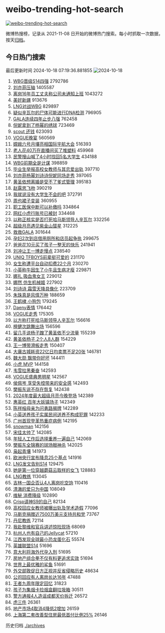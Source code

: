 # weibo-trending-hot-search

[![weibo-trending-hot-search](https://github.com/ameizi/weibo-trending-hot-search/actions/workflows/ci.yml/badge.svg)](https://github.com/ameizi/weibo-trending-hot-search/actions/workflows/ci.yml)

微博热搜榜，记录从 2021-11-08 日开始的微博热门搜索。每小时抓取一次数据，按天[归档](./archives)。

## 今日热门搜索

<!-- BEGIN --> 
最后更新时间 2024-10-18 07:19:36.881855 
![2024-10-18](https://imgs-storage.s3.us-east-005.backblazeb2.com/20241018/2024-10-18.png?versionId=4_z8fbbed132d73df8689c40f13_f1166b470f540e92d_d20241017_m231936_c005_v0501025_t0005_u01729207176388) 
1. [WBG晋级S14四强](https://s.weibo.com/weibo?q=%23WBG%E6%99%8B%E7%BA%A7S14%E5%9B%9B%E5%BC%BA%23&t=31&band_rank=1&Refer=top) 2792786
1. [刘亦菲压轴](https://s.weibo.com/weibo?q=%E5%88%98%E4%BA%A6%E8%8F%B2%E5%8E%8B%E8%BD%B4&t=31&band_rank=2&Refer=top) 1405587
1. [离岗16年员工丈夫称公司未通知上班](https://s.weibo.com/weibo?q=%23%E7%A6%BB%E5%B2%9716%E5%B9%B4%E5%91%98%E5%B7%A5%E4%B8%88%E5%A4%AB%E7%A7%B0%E5%85%AC%E5%8F%B8%E6%9C%AA%E9%80%9A%E7%9F%A5%E4%B8%8A%E7%8F%AD%23&t=31&band_rank=45&Refer=top) 1043272
1. [美好新疆](https://s.weibo.com/weibo?q=%23%E7%BE%8E%E5%A5%BD%E6%96%B0%E7%96%86%23&t=31&band_rank=3&Refer=top) 913676
1. [LNG对战WBG](https://s.weibo.com/weibo?q=%23LNG%E5%AF%B9%E6%88%98WBG%23&t=31&band_rank=4&Refer=top) 829897
1. [疑似辛瓦尔的尸体可能进行DNA检测](https://s.weibo.com/weibo?q=%23%E7%96%91%E4%BC%BC%E8%BE%9B%E7%93%A6%E5%B0%94%E7%9A%84%E5%B0%B8%E4%BD%93%E5%8F%AF%E8%83%BD%E8%BF%9B%E8%A1%8CDNA%E6%A3%80%E6%B5%8B%23&t=31&band_rank=5&Refer=top) 796905
1. [GALA连续四年止步八强](https://s.weibo.com/weibo?q=%23GALA%E8%BF%9E%E7%BB%AD%E5%9B%9B%E5%B9%B4%E6%AD%A2%E6%AD%A5%E5%85%AB%E5%BC%BA%23&t=31&band_rank=6&Refer=top) 762458
1. [倪妮拿到了杨幂的绣球](https://s.weibo.com/weibo?q=%23%E5%80%AA%E5%A6%AE%E6%8B%BF%E5%88%B0%E4%BA%86%E6%9D%A8%E5%B9%82%E7%9A%84%E7%BB%A3%E7%90%83%23&t=31&band_rank=7&Refer=top) 723469
1. [scout 还钱](https://s.weibo.com/weibo?q=scout%20%E8%BF%98%E9%92%B1&t=31&band_rank=4&Refer=top) 623093
1. [VOGUE晚宴](https://s.weibo.com/weibo?q=VOGUE%E6%99%9A%E5%AE%B4&t=31&band_rank=8&Refer=top) 560569
1. [嫦娥六号月壤亮相国际宇航大会](https://s.weibo.com/weibo?q=%23%E5%AB%A6%E5%A8%A5%E5%85%AD%E5%8F%B7%E6%9C%88%E5%A3%A4%E4%BA%AE%E7%9B%B8%E5%9B%BD%E9%99%85%E5%AE%87%E8%88%AA%E5%A4%A7%E4%BC%9A%23&t=31&band_rank=3&Refer=top) 516393
1. [老人花40万在直播间买了堆塑料](https://s.weibo.com/weibo?q=%23%E8%80%81%E4%BA%BA%E8%8A%B140%E4%B8%87%E5%9C%A8%E7%9B%B4%E6%92%AD%E9%97%B4%E4%B9%B0%E4%BA%86%E5%A0%86%E5%A1%91%E6%96%99%23&t=31&band_rank=9&Refer=top) 459968
1. [民警搜山喊了4小时找回5名大学生](https://s.weibo.com/weibo?q=%23%E6%B0%91%E8%AD%A6%E6%90%9C%E5%B1%B1%E5%96%8A%E4%BA%864%E5%B0%8F%E6%97%B6%E6%89%BE%E5%9B%9E5%E5%90%8D%E5%A4%A7%E5%AD%A6%E7%94%9F%23&t=31&band_rank=5&Refer=top) 434188
1. [WBG前期全是计谋](https://s.weibo.com/weibo?q=WBG%E5%89%8D%E6%9C%9F%E5%85%A8%E6%98%AF%E8%AE%A1%E8%B0%8B&t=31&band_rank=10&Refer=top) 398859
1. [毕业生举报高校女教师与其恋爱出轨](https://s.weibo.com/weibo?q=%23%E6%AF%95%E4%B8%9A%E7%94%9F%E4%B8%BE%E6%8A%A5%E9%AB%98%E6%A0%A1%E5%A5%B3%E6%95%99%E5%B8%88%E4%B8%8E%E5%85%B6%E6%81%8B%E7%88%B1%E5%87%BA%E8%BD%A8%23&t=31&band_rank=11&Refer=top) 397710
1. [刘亦菲杨幂刘诗诗倪妮同场走秀](https://s.weibo.com/weibo?q=%23%E5%88%98%E4%BA%A6%E8%8F%B2%E6%9D%A8%E5%B9%82%E5%88%98%E8%AF%97%E8%AF%97%E5%80%AA%E5%A6%AE%E5%90%8C%E5%9C%BA%E8%B5%B0%E7%A7%80%23&t=31&band_rank=12&Refer=top) 397065
1. [黄圣依想离婚是受不了爹式管理](https://s.weibo.com/weibo?q=%23%E9%BB%84%E5%9C%A3%E4%BE%9D%E6%83%B3%E7%A6%BB%E5%A9%9A%E6%98%AF%E5%8F%97%E4%B8%8D%E4%BA%86%E7%88%B9%E5%BC%8F%E7%AE%A1%E7%90%86%23&t=31&band_rank=13&Refer=top) 395183
1. [赵露思飞吻](https://s.weibo.com/weibo?q=%E8%B5%B5%E9%9C%B2%E6%80%9D%E9%A3%9E%E5%90%BB&t=31&band_rank=14&Refer=top) 390219
1. [我就说没有大学生不会的吧](https://s.weibo.com/weibo?q=%23%E6%88%91%E5%B0%B1%E8%AF%B4%E6%B2%A1%E6%9C%89%E5%A4%A7%E5%AD%A6%E7%94%9F%E4%B8%8D%E4%BC%9A%E7%9A%84%E5%90%A7%23&t=31&band_rank=15&Refer=top) 372791
1. [周也裙子变装](https://s.weibo.com/weibo?q=%23%E5%91%A8%E4%B9%9F%E8%A3%99%E5%AD%90%E5%8F%98%E8%A3%85%23&t=31&band_rank=16&Refer=top) 360955
1. [职工医保中断可以补缴吗](https://s.weibo.com/weibo?q=%23%E8%81%8C%E5%B7%A5%E5%8C%BB%E4%BF%9D%E4%B8%AD%E6%96%AD%E5%8F%AF%E4%BB%A5%E8%A1%A5%E7%BC%B4%E5%90%97%23&t=31&band_rank=29&Refer=top) 334864
1. [网红小虎行账号已被封](https://s.weibo.com/weibo?q=%23%E7%BD%91%E7%BA%A2%E5%B0%8F%E8%99%8E%E8%A1%8C%E8%B4%A6%E5%8F%B7%E5%B7%B2%E8%A2%AB%E5%B0%81%23&t=31&band_rank=43&Refer=top) 334468
1. [以称正核实是否打死哈马斯领导人辛瓦尔](https://s.weibo.com/weibo?q=%23%E4%BB%A5%E7%A7%B0%E6%AD%A3%E6%A0%B8%E5%AE%9E%E6%98%AF%E5%90%A6%E6%89%93%E6%AD%BB%E5%93%88%E9%A9%AC%E6%96%AF%E9%A2%86%E5%AF%BC%E4%BA%BA%E8%BE%9B%E7%93%A6%E5%B0%94%23&t=31&band_rank=17&Refer=top) 332256
1. [超级月亮遇见紫金山彗星](https://s.weibo.com/weibo?q=%23%E8%B6%85%E7%BA%A7%E6%9C%88%E4%BA%AE%E9%81%87%E8%A7%81%E7%B4%AB%E9%87%91%E5%B1%B1%E5%BD%97%E6%98%9F%23&t=31&band_rank=10&Refer=top) 312225
1. [救救GALA](https://s.weibo.com/weibo?q=%E6%95%91%E6%95%91GALA&t=31&band_rank=18&Refer=top) 301644
1. [孕妇2次到店借用厕所和店员起争执](https://s.weibo.com/weibo?q=%23%E5%AD%95%E5%A6%872%E6%AC%A1%E5%88%B0%E5%BA%97%E5%80%9F%E7%94%A8%E5%8E%95%E6%89%80%E5%92%8C%E5%BA%97%E5%91%98%E8%B5%B7%E4%BA%89%E6%89%A7%23&t=31&band_rank=11&Refer=top) 299675
1. [爸爸花10元买了孩子一整天的快乐](https://s.weibo.com/weibo?q=%23%E7%88%B8%E7%88%B8%E8%8A%B110%E5%85%83%E4%B9%B0%E4%BA%86%E5%AD%A9%E5%AD%90%E4%B8%80%E6%95%B4%E5%A4%A9%E7%9A%84%E5%BF%AB%E4%B9%90%23&t=31&band_rank=10&Refer=top) 241941
1. [刘冲让王一博走慢点](https://s.weibo.com/weibo?q=%23%E5%88%98%E5%86%B2%E8%AE%A9%E7%8E%8B%E4%B8%80%E5%8D%9A%E8%B5%B0%E6%85%A2%E7%82%B9%23&t=31&band_rank=19&Refer=top) 238540
1. [UNIQ TFBOYS前辈挺可爱的](https://s.weibo.com/weibo?q=UNIQ%20TFBOYS%E5%89%8D%E8%BE%88%E6%8C%BA%E5%8F%AF%E7%88%B1%E7%9A%84&t=31&band_rank=20&Refer=top) 231170
1. [女生称遭平台自动扣费22个月](https://s.weibo.com/weibo?q=%23%E5%A5%B3%E7%94%9F%E7%A7%B0%E9%81%AD%E5%B9%B3%E5%8F%B0%E8%87%AA%E5%8A%A8%E6%89%A3%E8%B4%B922%E4%B8%AA%E6%9C%88%23&t=31&band_rank=21&Refer=top) 230270
1. [小英称牛因生了小牛且生病才瘦](https://s.weibo.com/weibo?q=%23%E5%B0%8F%E8%8B%B1%E7%A7%B0%E7%89%9B%E5%9B%A0%E7%94%9F%E4%BA%86%E5%B0%8F%E7%89%9B%E4%B8%94%E7%94%9F%E7%97%85%E6%89%8D%E7%98%A6%23&t=31&band_rank=22&Refer=top) 229871
1. [娜扎 吸血鬼女王](https://s.weibo.com/weibo?q=%E5%A8%9C%E6%89%8E%20%E5%90%B8%E8%A1%80%E9%AC%BC%E5%A5%B3%E7%8E%8B&t=31&band_rank=23&Refer=top) 229012
1. [娜然 仿生机械姬](https://s.weibo.com/weibo?q=%E5%A8%9C%E7%84%B6%20%E4%BB%BF%E7%94%9F%E6%9C%BA%E6%A2%B0%E5%A7%AC&t=31&band_rank=24&Refer=top) 227902
1. [刘诗诗 霜雪天降具像化](https://s.weibo.com/weibo?q=%E5%88%98%E8%AF%97%E8%AF%97%20%E9%9C%9C%E9%9B%AA%E5%A4%A9%E9%99%8D%E5%85%B7%E5%83%8F%E5%8C%96&t=31&band_rank=25&Refer=top) 223709
1. [朱珠真是风情万种](https://s.weibo.com/weibo?q=%E6%9C%B1%E7%8F%A0%E7%9C%9F%E6%98%AF%E9%A3%8E%E6%83%85%E4%B8%87%E7%A7%8D&t=31&band_rank=26&Refer=top) 188659
1. [王鹤棣 小狗包](https://s.weibo.com/weibo?q=%E7%8E%8B%E9%B9%A4%E6%A3%A3%20%E5%B0%8F%E7%8B%97%E5%8C%85&t=31&band_rank=27&Refer=top) 179245
1. [Daeny表情](https://s.weibo.com/weibo?q=%23Daeny%E8%A1%A8%E6%83%85%23&t=31&band_rank=18&Refer=top) 176442
1. [VOGUE走秀](https://s.weibo.com/weibo?q=%23VOGUE%E8%B5%B0%E7%A7%80%23&t=31&band_rank=28&Refer=top) 175305
1. [以方称打死哈马斯领导人辛瓦尔](https://s.weibo.com/weibo?q=%23%E4%BB%A5%E6%96%B9%E7%A7%B0%E6%89%93%E6%AD%BB%E5%93%88%E9%A9%AC%E6%96%AF%E9%A2%86%E5%AF%BC%E4%BA%BA%E8%BE%9B%E7%93%A6%E5%B0%94%23&t=31&band_rank=30&Refer=top) 156616
1. [檀健次跳舞出场](https://s.weibo.com/weibo?q=%E6%AA%80%E5%81%A5%E6%AC%A1%E8%B7%B3%E8%88%9E%E5%87%BA%E5%9C%BA&t=31&band_rank=31&Refer=top) 156596
1. [留几手说杨子蹭了黄圣依不少流量](https://s.weibo.com/weibo?q=%23%E7%95%99%E5%87%A0%E6%89%8B%E8%AF%B4%E6%9D%A8%E5%AD%90%E8%B9%AD%E4%BA%86%E9%BB%84%E5%9C%A3%E4%BE%9D%E4%B8%8D%E5%B0%91%E6%B5%81%E9%87%8F%23&t=31&band_rank=24&Refer=top) 155239
1. [黄圣依杨子 2个人8人群](https://s.weibo.com/weibo?q=%E9%BB%84%E5%9C%A3%E4%BE%9D%E6%9D%A8%E5%AD%90%202%E4%B8%AA%E4%BA%BA8%E4%BA%BA%E7%BE%A4&t=31&band_rank=32&Refer=top) 154229
1. [王一博带滑板走秀](https://s.weibo.com/weibo?q=%23%E7%8E%8B%E4%B8%80%E5%8D%9A%E5%B8%A6%E6%BB%91%E6%9D%BF%E8%B5%B0%E7%A7%80%23&t=31&band_rank=33&Refer=top) 150407
1. [大庸古城耗资22亿日均卖票不足20张](https://s.weibo.com/weibo?q=%23%E5%A4%A7%E5%BA%B8%E5%8F%A4%E5%9F%8E%E8%80%97%E8%B5%8422%E4%BA%BF%E6%97%A5%E5%9D%87%E5%8D%96%E7%A5%A8%E4%B8%8D%E8%B6%B320%E5%BC%A0%23&t=31&band_rank=34&Refer=top) 146781
1. [魏大勋 飘带你好坏](https://s.weibo.com/weibo?q=%E9%AD%8F%E5%A4%A7%E5%8B%8B%20%E9%A3%98%E5%B8%A6%E4%BD%A0%E5%A5%BD%E5%9D%8F&t=31&band_rank=35&Refer=top) 144411
1. [小虎 MVP](https://s.weibo.com/weibo?q=%E5%B0%8F%E8%99%8E%20MVP&t=31&band_rank=31&Refer=top) 144158
1. [韦雪拉黑秦奋](https://s.weibo.com/weibo?q=%23%E9%9F%A6%E9%9B%AA%E6%8B%89%E9%BB%91%E7%A7%A6%E5%A5%8B%23&t=31&band_rank=36&Refer=top) 142593
1. [VOGUE盛典男明星](https://s.weibo.com/weibo?q=%23VOGUE%E7%9B%9B%E5%85%B8%E7%94%B7%E6%98%8E%E6%98%9F%23&t=31&band_rank=37&Refer=top) 142567
1. [侯佩岑 享受失控带来的安全感](https://s.weibo.com/weibo?q=%E4%BE%AF%E4%BD%A9%E5%B2%91%20%E4%BA%AB%E5%8F%97%E5%A4%B1%E6%8E%A7%E5%B8%A6%E6%9D%A5%E7%9A%84%E5%AE%89%E5%85%A8%E6%84%9F&t=31&band_rank=38&Refer=top) 142493
1. [樊振东说不存在恢复](https://s.weibo.com/weibo?q=%E6%A8%8A%E6%8C%AF%E4%B8%9C%E8%AF%B4%E4%B8%8D%E5%AD%98%E5%9C%A8%E6%81%A2%E5%A4%8D&t=31&band_rank=39&Refer=top) 142438
1. [2024年度最大超级月亮今晚登场](https://s.weibo.com/weibo?q=%232024%E5%B9%B4%E5%BA%A6%E6%9C%80%E5%A4%A7%E8%B6%85%E7%BA%A7%E6%9C%88%E4%BA%AE%E4%BB%8A%E6%99%9A%E7%99%BB%E5%9C%BA%23&t=31&band_rank=40&Refer=top) 142389
1. [惠英红 百年大妖镇场子](https://s.weibo.com/weibo?q=%E6%83%A0%E8%8B%B1%E7%BA%A2%20%E7%99%BE%E5%B9%B4%E5%A4%A7%E5%A6%96%E9%95%87%E5%9C%BA%E5%AD%90&t=31&band_rank=41&Refer=top) 142349
1. [陈祥榕母亲为问勇路揭牌](https://s.weibo.com/weibo?q=%23%E9%99%88%E7%A5%A5%E6%A6%95%E6%AF%8D%E4%BA%B2%E4%B8%BA%E9%97%AE%E5%8B%87%E8%B7%AF%E6%8F%AD%E7%89%8C%23&t=31&band_rank=42&Refer=top) 142289
1. [小英送养孩子实属民间送养不构成犯罪](https://s.weibo.com/weibo?q=%23%E5%B0%8F%E8%8B%B1%E9%80%81%E5%85%BB%E5%AD%A9%E5%AD%90%E5%AE%9E%E5%B1%9E%E6%B0%91%E9%97%B4%E9%80%81%E5%85%BB%E4%B8%8D%E6%9E%84%E6%88%90%E7%8A%AF%E7%BD%AA%23&t=31&band_rank=43&Refer=top) 142233
1. [广州首现登革热重症病例](https://s.weibo.com/weibo?q=%23%E5%B9%BF%E5%B7%9E%E9%A6%96%E7%8E%B0%E7%99%BB%E9%9D%A9%E7%83%AD%E9%87%8D%E7%97%87%E7%97%85%E4%BE%8B%23&t=31&band_rank=44&Refer=top) 142195
1. [snowman](https://s.weibo.com/weibo?q=snowman&t=31&band_rank=45&Refer=top) 142156
1. [宋佳太帅了](https://s.weibo.com/weibo?q=%E5%AE%8B%E4%BD%B3%E5%A4%AA%E5%B8%85%E4%BA%86&t=31&band_rank=46&Refer=top) 142085
1. [年轻人工作后选择重养一遍自己](https://s.weibo.com/weibo?q=%23%E5%B9%B4%E8%BD%BB%E4%BA%BA%E5%B7%A5%E4%BD%9C%E5%90%8E%E9%80%89%E6%8B%A9%E9%87%8D%E5%85%BB%E4%B8%80%E9%81%8D%E8%87%AA%E5%B7%B1%23&t=31&band_rank=47&Refer=top) 142069
1. [樊振东全锦赛的球场眼神杀](https://s.weibo.com/weibo?q=%23%E6%A8%8A%E6%8C%AF%E4%B8%9C%E5%85%A8%E9%94%A6%E8%B5%9B%E7%9A%84%E7%90%83%E5%9C%BA%E7%9C%BC%E7%A5%9E%E6%9D%80%23&t=31&band_rank=48&Refer=top) 142025
1. [枭起青壤](https://s.weibo.com/weibo?q=%E6%9E%AD%E8%B5%B7%E9%9D%92%E5%A3%A4&t=31&band_rank=49&Refer=top) 141973
1. [欧洲央行宣布降息25个基点](https://s.weibo.com/weibo?q=%23%E6%AC%A7%E6%B4%B2%E5%A4%AE%E8%A1%8C%E5%AE%A3%E5%B8%83%E9%99%8D%E6%81%AF25%E4%B8%AA%E5%9F%BA%E7%82%B9%23&t=31&band_rank=50&Refer=top) 141916
1. [LNG发文告别S14](https://s.weibo.com/weibo?q=%23LNG%E5%8F%91%E6%96%87%E5%91%8A%E5%88%ABS14%23&t=31&band_rank=24&Refer=top) 129475
1. [她是第一位穿越蘑菇云取样的女飞](https://s.weibo.com/weibo?q=%23%E5%A5%B9%E6%98%AF%E7%AC%AC%E4%B8%80%E4%BD%8D%E7%A9%BF%E8%B6%8A%E8%98%91%E8%8F%87%E4%BA%91%E5%8F%96%E6%A0%B7%E7%9A%84%E5%A5%B3%E9%A3%9E%23&t=31&band_rank=8&Refer=top) 128883
1. [LNG教练](https://s.weibo.com/weibo?q=LNG%E6%95%99%E7%BB%83&t=31&band_rank=29&Refer=top) 113045
1. [吉林一国企否认4人离岗吃空饷](https://s.weibo.com/weibo?q=%23%E5%90%89%E6%9E%97%E4%B8%80%E5%9B%BD%E4%BC%81%E5%90%A6%E8%AE%A44%E4%BA%BA%E7%A6%BB%E5%B2%97%E5%90%83%E7%A9%BA%E9%A5%B7%23&t=31&band_rank=20&Refer=top) 110416
1. [清澈的爱只为中国](https://s.weibo.com/weibo?q=%23%E6%B8%85%E6%BE%88%E7%9A%84%E7%88%B1%E5%8F%AA%E4%B8%BA%E4%B8%AD%E5%9B%BD%23&t=31&band_rank=10&Refer=top) 108049
1. [维秘 消费降级](https://s.weibo.com/weibo?q=%E7%BB%B4%E7%A7%98%20%E6%B6%88%E8%B4%B9%E9%99%8D%E7%BA%A7&t=31&band_rank=32&Refer=top) 102890
1. [Crisp请神S9的自己](https://s.weibo.com/weibo?q=%23Crisp%E8%AF%B7%E7%A5%9ES9%E7%9A%84%E8%87%AA%E5%B7%B1%23&t=31&band_rank=38&Refer=top) 82134
1. [高校回应女教师被曝出轨及学术造假](https://s.weibo.com/weibo?q=%23%E9%AB%98%E6%A0%A1%E5%9B%9E%E5%BA%94%E5%A5%B3%E6%95%99%E5%B8%88%E8%A2%AB%E6%9B%9D%E5%87%BA%E8%BD%A8%E5%8F%8A%E5%AD%A6%E6%9C%AF%E9%80%A0%E5%81%87%23&t=31&band_rank=25&Refer=top) 77096
1. [马斯克捐赠近7500万美元支持共和党](https://s.weibo.com/weibo?q=%23%E9%A9%AC%E6%96%AF%E5%85%8B%E6%8D%90%E8%B5%A0%E8%BF%917500%E4%B8%87%E7%BE%8E%E5%85%83%E6%94%AF%E6%8C%81%E5%85%B1%E5%92%8C%E5%85%9A%23&t=31&band_rank=48&Refer=top) 73767
1. [丹尼教练](https://s.weibo.com/weibo?q=%E4%B8%B9%E5%B0%BC%E6%95%99%E7%BB%83&t=31&band_rank=46&Refer=top) 72114
1. [我赴黎维和官兵讲述惊险现场](https://s.weibo.com/weibo?q=%23%E6%88%91%E8%B5%B4%E9%BB%8E%E7%BB%B4%E5%92%8C%E5%AE%98%E5%85%B5%E8%AE%B2%E8%BF%B0%E6%83%8A%E9%99%A9%E7%8E%B0%E5%9C%BA%23&t=31&band_rank=10&Refer=top) 68069
1. [杭州人也有自己的Jellycat](https://s.weibo.com/weibo?q=%23%E6%9D%AD%E5%B7%9E%E4%BA%BA%E4%B9%9F%E6%9C%89%E8%87%AA%E5%B7%B1%E7%9A%84Jellycat%23&t=31&band_rank=27&Refer=top) 57210
1. [江西发现全球最小恐龙蛋化石](https://s.weibo.com/weibo?q=%23%E6%B1%9F%E8%A5%BF%E5%8F%91%E7%8E%B0%E5%85%A8%E7%90%83%E6%9C%80%E5%B0%8F%E6%81%90%E9%BE%99%E8%9B%8B%E5%8C%96%E7%9F%B3%23&t=31&band_rank=41&Refer=top) 55574
1. [英雄联盟S14](https://s.weibo.com/weibo?q=%E8%8B%B1%E9%9B%84%E8%81%94%E7%9B%9FS14&t=31&band_rank=44&Refer=top) 51696
1. [意大利将海外代孕入刑](https://s.weibo.com/weibo?q=%23%E6%84%8F%E5%A4%A7%E5%88%A9%E5%B0%86%E6%B5%B7%E5%A4%96%E4%BB%A3%E5%AD%95%E5%85%A5%E5%88%91%23&t=31&band_rank=38&Refer=top) 51695
1. [房地产组合拳不仅有料更追求实效](https://s.weibo.com/weibo?q=%23%E6%88%BF%E5%9C%B0%E4%BA%A7%E7%BB%84%E5%90%88%E6%8B%B3%E4%B8%8D%E4%BB%85%E6%9C%89%E6%96%99%E6%9B%B4%E8%BF%BD%E6%B1%82%E5%AE%9E%E6%95%88%23&t=31&band_rank=47&Refer=top) 51694
1. [世界上最优雅的鲨鱼](https://s.weibo.com/weibo?q=%E4%B8%96%E7%95%8C%E4%B8%8A%E6%9C%80%E4%BC%98%E9%9B%85%E7%9A%84%E9%B2%A8%E9%B1%BC&t=31&band_rank=50&Refer=top) 51691
1. [外交部敦促日方正视并反省侵略历史](https://s.weibo.com/weibo?q=%23%E5%A4%96%E4%BA%A4%E9%83%A8%E6%95%A6%E4%BF%83%E6%97%A5%E6%96%B9%E6%AD%A3%E8%A7%86%E5%B9%B6%E5%8F%8D%E7%9C%81%E4%BE%B5%E7%95%A5%E5%8E%86%E5%8F%B2%23&t=31&band_rank=10&Refer=top) 48634
1. [公司回应有人离岗长达16年](https://s.weibo.com/weibo?q=%23%E5%85%AC%E5%8F%B8%E5%9B%9E%E5%BA%94%E6%9C%89%E4%BA%BA%E7%A6%BB%E5%B2%97%E9%95%BF%E8%BE%BE16%E5%B9%B4%23&t=31&band_rank=10&Refer=top) 47488
1. [王者九周年限定回忆](https://s.weibo.com/weibo?q=%23%E7%8E%8B%E8%80%85%E4%B9%9D%E5%91%A8%E5%B9%B4%E9%99%90%E5%AE%9A%E5%9B%9E%E5%BF%86%23&t=31&band_rank=50&Refer=top) 31823
1. [孩子为集烟卡捡烟盒翻垃圾箱](https://s.weibo.com/weibo?q=%23%E5%AD%A9%E5%AD%90%E4%B8%BA%E9%9B%86%E7%83%9F%E5%8D%A1%E6%8D%A1%E7%83%9F%E7%9B%92%E7%BF%BB%E5%9E%83%E5%9C%BE%E7%AE%B1%23&t=31&band_rank=21&Refer=top) 30511
1. [警方通报4人造谣成都天价拆迁](https://s.weibo.com/weibo?q=%23%E8%AD%A6%E6%96%B9%E9%80%9A%E6%8A%A54%E4%BA%BA%E9%80%A0%E8%B0%A3%E6%88%90%E9%83%BD%E5%A4%A9%E4%BB%B7%E6%8B%86%E8%BF%81%23&t=31&band_rank=31&Refer=top) 26572
1. [虎三件](https://s.weibo.com/weibo?q=%E8%99%8E%E4%B8%89%E4%BB%B6&t=31&band_rank=39&Refer=top) 26361
1. [地产市场4取消4降低2增加](https://s.weibo.com/weibo?q=%23%E5%9C%B0%E4%BA%A7%E5%B8%82%E5%9C%BA4%E5%8F%96%E6%B6%884%E9%99%8D%E4%BD%8E2%E5%A2%9E%E5%8A%A0%23&t=31&band_rank=44&Refer=top) 26159
1. [上海第二套改善型住房最低首付比例25%](https://s.weibo.com/weibo?q=%23%E4%B8%8A%E6%B5%B7%E7%AC%AC%E4%BA%8C%E5%A5%97%E6%94%B9%E5%96%84%E5%9E%8B%E4%BD%8F%E6%88%BF%E6%9C%80%E4%BD%8E%E9%A6%96%E4%BB%98%E6%AF%94%E4%BE%8B25%25%23&t=31&band_rank=49&Refer=top) 26146
<!-- END -->

历史归档 [./archives](./archives)


